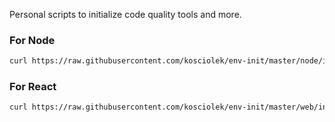 Personal scripts to initialize code quality tools and more.


### For Node

```sh
curl https://raw.githubusercontent.com/kosciolek/env-init/master/node/install.sh | bash -
```

### For React

```sh
curl https://raw.githubusercontent.com/kosciolek/env-init/master/web/install.sh | bash -
```